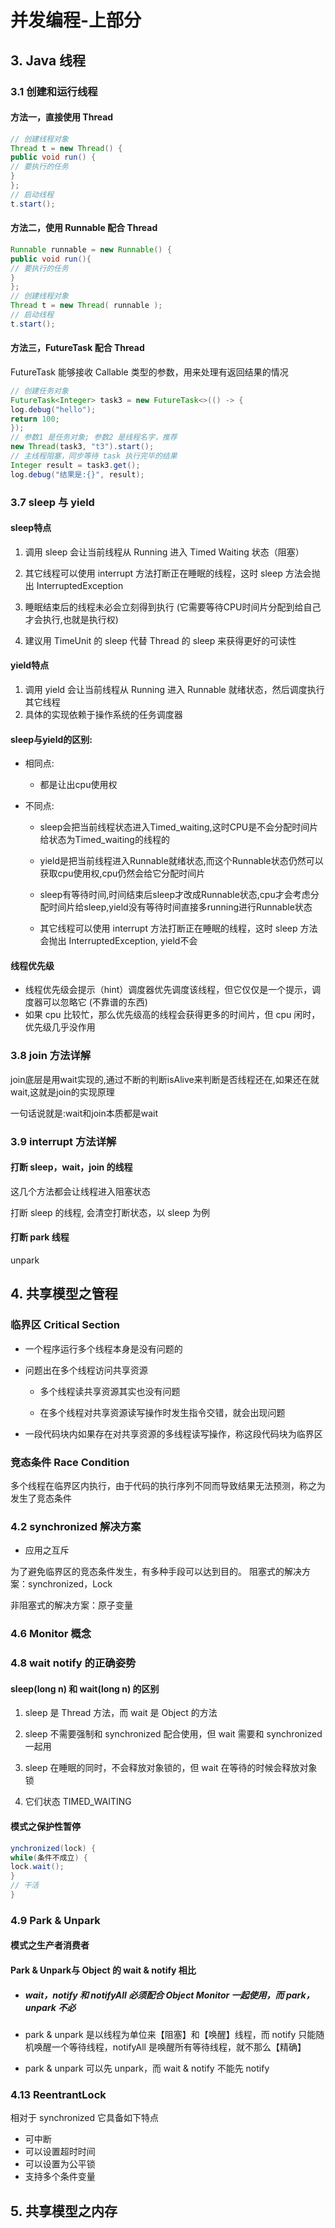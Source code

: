 # 并发编程-上部分

## 3. Java 线程

### 3.1 创建和运行线程

#### 方法一，直接使用 Thread

```java
// 创建线程对象
Thread t = new Thread() {
public void run() {
// 要执行的任务
}
};
// 启动线程
t.start();
```

#### 方法二，使用 Runnable 配合 Thread

```java
Runnable runnable = new Runnable() {
public void run(){
// 要执行的任务
}
};
// 创建线程对象
Thread t = new Thread( runnable );
// 启动线程
t.start();
```

#### 方法三，FutureTask 配合 Thread

FutureTask 能够接收 Callable 类型的参数，用来处理有返回结果的情况

```java
// 创建任务对象
FutureTask<Integer> task3 = new FutureTask<>(() -> {
log.debug("hello");
return 100;
});
// 参数1 是任务对象; 参数2 是线程名字，推荐
new Thread(task3, "t3").start();
// 主线程阻塞，同步等待 task 执行完毕的结果
Integer result = task3.get();
log.debug("结果是:{}", result);
```



### 3.7 sleep 与 yield

#### **sleep特点**

1. 调用 sleep 会让当前线程从 Running 进入 Timed Waiting 状态（阻塞）

2. 其它线程可以使用 interrupt 方法打断正在睡眠的线程，这时 sleep 方法会抛出 InterruptedException

3. 睡眠结束后的线程未必会立刻得到执行 (它需要等待CPU时间片分配到给自己才会执行,也就是执行权)

4. 建议用 TimeUnit 的 sleep 代替 Thread 的 sleep 来获得更好的可读性



#### **yield**特点

1. 调用 yield 会让当前线程从 Running 进入 Runnable 就绪状态，然后调度执行其它线程
2. 具体的实现依赖于操作系统的任务调度器



#### sleep与yield的区别:

- 相同点:

  - 都是让出cpu使用权

- 不同点:

  - sleep会把当前线程状态进入Timed_waiting,这时CPU是不会分配时间片给状态为Timed_waiting的线程的

  - yield是把当前线程进入Runnable就绪状态,而这个Runnable状态仍然可以获取cpu使用权,cpu仍然会给它分配时间片

  - sleep有等待时间,时间结束后sleep才改成Runnable状态,cpu才会考虑分配时间片给sleep,yield没有等待时间直接多running进行Runnable状态

  - 其它线程可以使用 interrupt 方法打断正在睡眠的线程，这时 sleep 方法会抛出 InterruptedException, yield不会

    

#### **线程优先级**

- 线程优先级会提示（hint）调度器优先调度该线程，但它仅仅是一个提示，调度器可以忽略它  (不靠谱的东西)
- 如果 cpu 比较忙，那么优先级高的线程会获得更多的时间片，但 cpu 闲时，优先级几乎没作用



### 3.8 join 方法详解

join底层是用wait实现的,通过不断的判断isAlive来判断是否线程还在,如果还在就wait,这就是join的实现原理

一句话说就是:wait和join本质都是wait



### 3.9 interrupt 方法详解

#### 打断 sleep，wait，join 的线程

这几个方法都会让线程进入阻塞状态

打断 sleep 的线程, 会清空打断状态，以 sleep 为例



#### 打断 park 线程

unpark



## 4. 共享模型之管程



### 临界区 Critical Section

- 一个程序运行多个线程本身是没有问题的

- 问题出在多个线程访问共享资源

  - 多个线程读共享资源其实也没有问题

  - 在多个线程对共享资源读写操作时发生指令交错，就会出现问题

- 一段代码块内如果存在对共享资源的多线程读写操作，称这段代码块为临界区





### 竞态条件 Race Condition

多个线程在临界区内执行，由于代码的执行序列不同而导致结果无法预测，称之为发生了竞态条件



### 4.2 synchronized 解决方案

* 应用之互斥

为了避免临界区的竞态条件发生，有多种手段可以达到目的。
阻塞式的解决方案：synchronized，Lock

非阻塞式的解决方案：原子变量



### 4.6 Monitor 概念



### 4.8 wait notify 的正确姿势

#### sleep(long n) 和  wait(long n) 的区别

1) sleep 是 Thread 方法，而 wait 是 Object 的方法 

2) sleep 不需要强制和 synchronized 配合使用，但 wait 需要和 synchronized 一起用 

3) sleep 在睡眠的同时，不会释放对象锁的，但 wait 在等待的时候会释放对象锁

 4) 它们状态 TIMED_WAITING



####  模式之保护性暂停

```java
ynchronized(lock) {
while(条件不成立) {
lock.wait();
}
// 干活
}
```

####  

### 4.9 Park & Unpark

#### 模式之生产者消费者

#### Park & Unpark与 Object 的 wait & notify 相比

- ##### wait，notify 和 notifyAll 必须配合 Object Monitor 一起使用，而 park，unpark 不必

- park & unpark 是以线程为单位来【阻塞】和【唤醒】线程，而 notify 只能随机唤醒一个等待线程，notifyAll
  是唤醒所有等待线程，就不那么【精确】

- park & unpark 可以先 unpark，而 wait & notify 不能先 notify



### 4.13 ReentrantLock

相对于 synchronized 它具备如下特点

- 可中断
- 可以设置超时时间
- 可以设置为公平锁
- 支持多个条件变量





## 5. 共享模型之内存